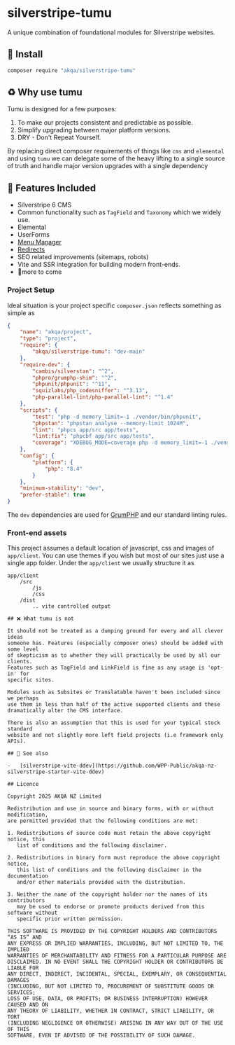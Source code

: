 # silverstripe-tumu

A unique combination of foundational modules for Silverstripe websites.

## 🌟 Install

```sh
composer require "akqa/silverstripe-tumu"
```

## ♻️ Why use tumu

Tumu is designed for a few purposes:

1. To make our projects consistent and predictable as possible.
1. Simplify upgrading between major platform versions.
1. DRY - Don't Repeat Yourself.

By replacing direct composer requirements of things like `cms` and `elemental`
and using `tumu` we can delegate some of the heavy lifting to a single source of
truth and handle major version upgrades with a single dependency

## 🚀 Features Included

-   Silverstripe 6 CMS
-   Common functionality such as `TagField` and `Taxonomy` which we widely use.
-   Elemental
-   UserForms
-   [Menu
    Manager](https://github.com/WPP-Public/akqa-nz-silverstripe-menumanager)
-   [Redirects](https://github.com/silverstripe/silverstripe-redirectedurls)
-   SEO related improvements (sitemaps, robots)
-   Vite and SSR integration for building modern front-ends.
-   🔨more to come

### Project Setup

Ideal situation is your project specific `composer.json` reflects something as
simple as

```json
{
    "name": "akqa/project",
    "type": "project",
    "require": {
        "akqa/silverstripe-tumu": "dev-main"
    },
    "require-dev": {
        "cambis/silverstan": "^2",
        "phpro/grumphp-shim": "^2",
        "phpunit/phpunit": "^11",
        "squizlabs/php_codesniffer": "^3.13",
        "php-parallel-lint/php-parallel-lint": "^1.4"
    },
    "scripts": {
        "test": "php -d memory_limit=-1 ./vendor/bin/phpunit",
        "phpstan": "phpstan analyse --memory-limit 1024M",
        "lint": "phpcs app/src app/tests",
        "lint:fix": "phpcbf app/src app/tests",
        "coverage": "XDEBUG_MODE=coverage php -d memory_limit=-1 ./vendor/bin/phpunit --coverage-text"
    },
    "config": {
        "platform": {
            "php": "8.4"
        }
    },
    "minimum-stability": "dev",
    "prefer-stable": true
}
```

The `dev` dependencies are used for [GrumPHP](https://github.com/phpro/grumphp)
and our standard linting rules.

### Front-end assets

This project assumes a default location of javascript, css and images of
`app/client`. You can use themes if you wish but most of our sites just use a
single app folder. Under the `app/client` we usually structure it as

```
app/client
    /src
        /js
        /css
    /dist
        .. vite controlled output

## ❌ What tumu is not

It should not be treated as a dumping ground for every and all clever ideas
someone has. Features (especially composer ones) should be added with some level
of skepticism as to whether they will practically be used by all our clients.
Features such as TagField and LinkField is fine as any usage is 'opt-in' for
specific sites.

Modules such as Subsites or Translatable haven't been included since we perhaps
use them in less than half of the active supported clients and these
dramatically alter the CMS interface.

There is also an assumption that this is used for your typical stock standard
website and not slightly more left field projects (i.e framework only APIs).

## 🔗 See also

-   [silverstripe-vite-ddev](https://github.com/WPP-Public/akqa-nz-silverstripe-starter-vite-ddev)

## Licence

Copyright 2025 AKQA NZ Limited

Redistribution and use in source and binary forms, with or without modification,
are permitted provided that the following conditions are met:

1. Redistributions of source code must retain the above copyright notice, this
   list of conditions and the following disclaimer.

2. Redistributions in binary form must reproduce the above copyright notice,
   this list of conditions and the following disclaimer in the documentation
   and/or other materials provided with the distribution.

3. Neither the name of the copyright holder nor the names of its contributors
   may be used to endorse or promote products derived from this software without
   specific prior written permission.

THIS SOFTWARE IS PROVIDED BY THE COPYRIGHT HOLDERS AND CONTRIBUTORS “AS IS” AND
ANY EXPRESS OR IMPLIED WARRANTIES, INCLUDING, BUT NOT LIMITED TO, THE IMPLIED
WARRANTIES OF MERCHANTABILITY AND FITNESS FOR A PARTICULAR PURPOSE ARE
DISCLAIMED. IN NO EVENT SHALL THE COPYRIGHT HOLDER OR CONTRIBUTORS BE LIABLE FOR
ANY DIRECT, INDIRECT, INCIDENTAL, SPECIAL, EXEMPLARY, OR CONSEQUENTIAL DAMAGES
(INCLUDING, BUT NOT LIMITED TO, PROCUREMENT OF SUBSTITUTE GOODS OR SERVICES;
LOSS OF USE, DATA, OR PROFITS; OR BUSINESS INTERRUPTION) HOWEVER CAUSED AND ON
ANY THEORY OF LIABILITY, WHETHER IN CONTRACT, STRICT LIABILITY, OR TORT
(INCLUDING NEGLIGENCE OR OTHERWISE) ARISING IN ANY WAY OUT OF THE USE OF THIS
SOFTWARE, EVEN IF ADVISED OF THE POSSIBILITY OF SUCH DAMAGE.
